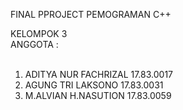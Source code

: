 FINAL PPROJECT PEMOGRAMAN C++<BR>
  
KELOMPOK 3<BR>
ANGGOTA :<BR>
<BR>
1. ADITYA NUR FACHRIZAL    17.83.0017 <BR>
2. AGUNG TRI LAKSONO       17.83.0031 <BR>
3. M.ALVIAN H.NASUTION      17.83.0059 <BR>
<BR>


